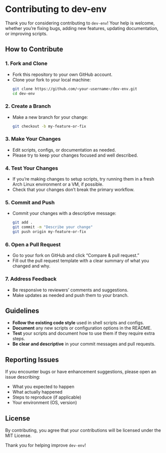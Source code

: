 # Contributing to dev-env

Thank you for considering contributing to `dev-env`! Your help is welcome, whether you’re fixing bugs, adding new features, updating documentation, or improving scripts.

## How to Contribute

### 1. Fork and Clone

- Fork this repository to your own GitHub account.
- Clone your fork to your local machine:
  ```bash
  git clone https://github.com/<your-username>/dev-env.git
  cd dev-env
  ```

### 2. Create a Branch

- Make a new branch for your change:
  ```bash
  git checkout -b my-feature-or-fix
  ```

### 3. Make Your Changes

- Edit scripts, configs, or documentation as needed.
- Please try to keep your changes focused and well described.

### 4. Test Your Changes

- If you’re making changes to setup scripts, try running them in a fresh Arch Linux environment or a VM, if possible.
- Check that your changes don’t break the primary workflow.

### 5. Commit and Push

- Commit your changes with a descriptive message:
  ```bash
  git add .
  git commit -m "Describe your change"
  git push origin my-feature-or-fix
  ```

### 6. Open a Pull Request

- Go to your fork on GitHub and click “Compare & pull request.”
- Fill out the pull request template with a clear summary of what you changed and why.

### 7. Address Feedback

- Be responsive to reviewers’ comments and suggestions.
- Make updates as needed and push them to your branch.

## Guidelines

- **Follow the existing code style** used in shell scripts and configs.
- **Document** any new scripts or configuration options in the README.
- **Test** your scripts and document how to use them if they require extra steps.
- **Be clear and descriptive** in your commit messages and pull requests.

## Reporting Issues

If you encounter bugs or have enhancement suggestions, please open an issue describing:
- What you expected to happen
- What actually happened
- Steps to reproduce (if applicable)
- Your environment (OS, version)

## License

By contributing, you agree that your contributions will be licensed under the MIT License.

Thank you for helping improve `dev-env`!
